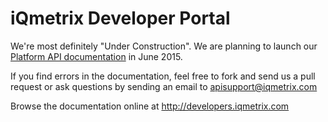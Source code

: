 # iQmetrix Developer Portal

We're most definitely "Under Construction". 
We are planning to launch our [Platform API documentation](http://developers.iqmetrix.com/api) in June 2015.

If you find errors in the documentation, feel free to fork and send us a pull request or ask questions by sending an email to apisupport@iqmetrix.com

Browse the documentation online at http://developers.iqmetrix.com